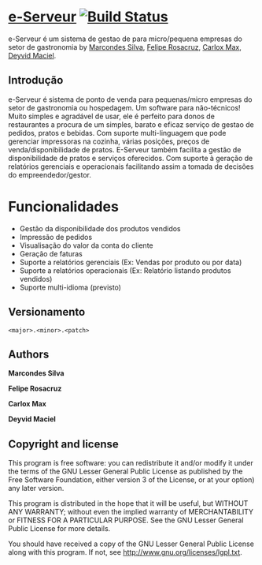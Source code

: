 [e-Serveur](https://github.com/marcwebbie/eserveur) [![Build Status](https://secure.travis-ci.org/twitter/bootstrap.png)](https://github.com/marcwebbie/eserveur)
=================

e-Serveur é um sistema de gestao de para micro/pequena empresas do setor de gastronomia by 
[Marcondes Silva](https://github.com/marcwebbie), [Felipe Rosacruz](mailto:feliperosacruz@gmail.com), [Carlox Max](mailto:max28@oi.com.br), [Deyvid Maciel](mailto:deyvid.maciel@bol.com.br).


Introdução
-----------

e-Serveur é sistema de ponto de venda para pequenas/micro empresas do setor de gastronomia ou hospedagem.
Um software para não-técnicos! Muito simples e agradável de usar, ele é perfeito para donos de restaurantes a procura de um simples, barato
e eficaz serviço de gestao de pedidos, pratos e bebidas. 
Com suporte multi-linguagem que pode gerenciar impressoras na cozinha, várias posições, preços de venda/disponibilidade de 
pratos. E-Serveur também facilita a gestão de disponibilidade de pratos e serviços oferecidos.
Com suporte à geração de relatórios gerenciais e operacionais facilitando assim a tomada de decisões do empreendedor/gestor.


Funcionalidades
============

+ Gestão da disponibilidade dos produtos vendidos 
+ Impressão de pedidos
+ Visualisação do valor da conta do cliente
+ Geração de faturas
+ Suporte a relatórios gerenciais (Ex: Vendas por produto ou por data)
+ Suporte a relatórios operacionais (Ex: Relatório listando produtos vendidos)
+ Suporte multi-idioma (previsto)


Versionamento
----------

`<major>.<minor>.<patch>`


Authors
-------

**Marcondes Silva**

**Felipe Rosacruz**

**Carlox Max**

**Deyvid Maciel**


Copyright and license
---------------------

This program is free software: you can redistribute it and/or modify
it under the terms of the GNU Lesser General Public License as published by
the Free Software Foundation, either version 3 of the License, or
at your option) any later version.

This program is distributed in the hope that it will be useful,
but WITHOUT ANY WARRANTY; without even the implied warranty of
MERCHANTABILITY or FITNESS FOR A PARTICULAR PURPOSE.  See the
GNU Lesser General Public License for more details.

You should have received a copy of the GNU Lesser General Public License
along with this program.  If not, see <http://www.gnu.org/licenses/lgpl.txt>.